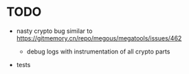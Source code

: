 # TODO

- nasty crypto bug similar to
  https://gitmemory.cn/repo/megous/megatools/issues/462
  - debug logs with instrumentation of all crypto parts

- tests
